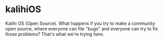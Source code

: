 # kalihiOS
Kalihi OS (Open Source). What happens if you try to make a community open source, where everyone can file "bugs" and everyone can try to fix those problems? That's what we're trying here. 
